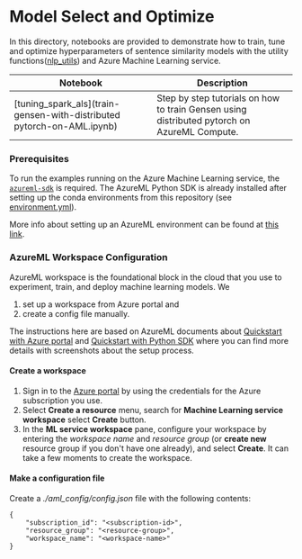 # Model Select and Optimize

In this directory, notebooks are provided to demonstrate how to train, tune and 
optimize hyperparameters of sentence 
similarity models with the 
utility functions([nlp_utils](../../../nlp_utils))  and Azure Machine Learning 
service. 

| Notebook | Description | 
| --- | --- | 
| [tuning_spark_als](train-gensen-with-distributed pytorch-on-AML.ipynb) | Step by step tutorials on how to train Gensen using distributed pytorch on AzureML Compute.

### Prerequisites
To run the examples running on the Azure Machine Learning service, the 
[`azureml-sdk`](https://pypi.org/project/azureml-sdk/) is required. The AzureML 
Python SDK is already installed after setting up the conda environments from this 
repository (see [environment.yml](../../../environment.yml)). 

More info about setting up an AzureML environment can be found at [this link](https://docs.microsoft.com/en-us/azure/machine-learning/service/how-to-configure-environment).

### AzureML Workspace Configuration
AzureML workspace is the foundational block in the cloud that you use to experiment, train, and deploy machine learning models. We 
1. set up a workspace from Azure portal and 
2. create a config file manually. 

The instructions here are based on AzureML documents about [Quickstart with Azure portal](https://docs.microsoft.com/en-us/azure/machine-learning/service/quickstart-get-started) and [Quickstart with Python SDK](https://docs.microsoft.com/en-us/azure/machine-learning/service/quickstart-create-workspace-with-python) where you can find more details with screenshots about the setup process.
  
#### Create a workspace
1. Sign in to the [Azure portal](https://portal.azure.com) by using the credentials for the Azure subscription you use.
2. Select **Create a resource** menu, search for **Machine Learning service workspace** select **Create** button.
3. In the **ML service workspace** pane, configure your workspace by entering the *workspace name* and *resource group* (or **create new** resource group if you don't have one already), and select **Create**. It can take a few moments to create the workspace.
  
#### Make a configuration file
Create a *./aml_config/config.json* file with the following contents:
```
{
    "subscription_id": "<subscription-id>",
    "resource_group": "<resource-group>",
    "workspace_name": "<workspace-name>"
}
```
